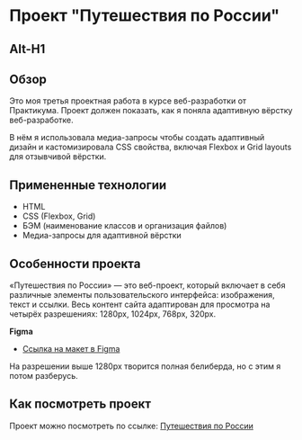 # Проект "Путешествия по России"
Alt-H1
------
## Обзор
Это моя третья проектная работа в курсе веб-разработки от Практикума. Проект должен показать, как я поняла адаптивную вёрстку веб-разработке.

В нём я использовала медиа-запросы чтобы создать адаптивный дизайн и кастомизировала CSS свойства, включая Flexbox и Grid layouts для отзывчивой вёрстки.

## Примененные технологии
* HTML
* CSS (Flexbox, Grid)
* БЭМ (наименование классов и организация файлов)
* Медиа-запросы для адаптивной вёрстки


## Особенности проекта

«Путешествия по России» — это веб-проект, который включает в себя различные элементы пользовательского интерфейса: изображения, текст и ссылки. Весь контент сайта адаптирован для просмотра на четырёх разрешениях: 1280px, 1024px, 768px, 320px.

**Figma**

* [Ссылка на макет в Figma](https://www.figma.com/file/5S2WSbEFL6awjVWJ0NWL8Q/Sprint-3_-Russia-_-desktop-mobile?node-id=28503%3A0)

На разрешении выше 1280px творится полная белиберда, но с этим я потом разберусь.

## Как посмотреть проект
Проект можно посмотреть по ссылке: 
[Путешествия по России](https://5388835.github.io/russian-travel/)
